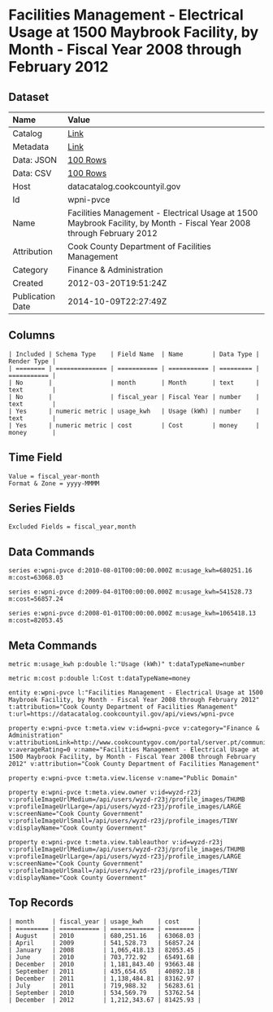 # Facilities Management - Electrical Usage at 1500 Maybrook Facility, by Month - Fiscal Year 2008 through February 2012

## Dataset

| Name | Value |
| :--- | :---- |
| Catalog | [Link](https://catalog.data.gov/dataset/facilities-management-electrical-usage-at-1500-maybrook-facility-by-month-fiscal-year-20-2-e22c8) |
| Metadata | [Link](https://datacatalog.cookcountyil.gov/api/views/wpni-pvce) |
| Data: JSON | [100 Rows](https://datacatalog.cookcountyil.gov/api/views/wpni-pvce/rows.json?max_rows=100) |
| Data: CSV | [100 Rows](https://datacatalog.cookcountyil.gov/api/views/wpni-pvce/rows.csv?max_rows=100) |
| Host | datacatalog.cookcountyil.gov |
| Id | wpni-pvce |
| Name | Facilities Management - Electrical Usage at 1500 Maybrook Facility, by Month - Fiscal Year 2008 through February 2012 |
| Attribution | Cook County Department of Facilities Management |
| Category | Finance & Administration |
| Created | 2012-03-20T19:51:24Z |
| Publication Date | 2014-10-09T22:27:49Z |

## Columns

```ls
| Included | Schema Type    | Field Name  | Name        | Data Type | Render Type |
| ======== | ============== | =========== | =========== | ========= | =========== |
| No       |                | month       | Month       | text      | text        |
| No       |                | fiscal_year | Fiscal Year | number    | text        |
| Yes      | numeric metric | usage_kwh   | Usage (kWh) | number    | text        |
| Yes      | numeric metric | cost        | Cost        | money     | money       |
```

## Time Field

```ls
Value = fiscal_year-month
Format & Zone = yyyy-MMMM
```

## Series Fields

```ls
Excluded Fields = fiscal_year,month
```

## Data Commands

```ls
series e:wpni-pvce d:2010-08-01T00:00:00.000Z m:usage_kwh=680251.16 m:cost=63068.03

series e:wpni-pvce d:2009-04-01T00:00:00.000Z m:usage_kwh=541528.73 m:cost=56857.24

series e:wpni-pvce d:2008-01-01T00:00:00.000Z m:usage_kwh=1065418.13 m:cost=82053.45
```

## Meta Commands

```ls
metric m:usage_kwh p:double l:"Usage (kWh)" t:dataTypeName=number

metric m:cost p:double l:Cost t:dataTypeName=money

entity e:wpni-pvce l:"Facilities Management - Electrical Usage at 1500 Maybrook Facility, by Month - Fiscal Year 2008 through February 2012" t:attribution="Cook County Department of Facilities Management" t:url=https://datacatalog.cookcountyil.gov/api/views/wpni-pvce

property e:wpni-pvce t:meta.view v:id=wpni-pvce v:category="Finance & Administration" v:attributionLink=http://www.cookcountygov.com/portal/server.pt/community/facilities_management/294/facilities_management v:averageRating=0 v:name="Facilities Management - Electrical Usage at 1500 Maybrook Facility, by Month - Fiscal Year 2008 through February 2012" v:attribution="Cook County Department of Facilities Management"

property e:wpni-pvce t:meta.view.license v:name="Public Domain"

property e:wpni-pvce t:meta.view.owner v:id=wyzd-r23j v:profileImageUrlMedium=/api/users/wyzd-r23j/profile_images/THUMB v:profileImageUrlLarge=/api/users/wyzd-r23j/profile_images/LARGE v:screenName="Cook County Government" v:profileImageUrlSmall=/api/users/wyzd-r23j/profile_images/TINY v:displayName="Cook County Government"

property e:wpni-pvce t:meta.view.tableauthor v:id=wyzd-r23j v:profileImageUrlMedium=/api/users/wyzd-r23j/profile_images/THUMB v:profileImageUrlLarge=/api/users/wyzd-r23j/profile_images/LARGE v:screenName="Cook County Government" v:profileImageUrlSmall=/api/users/wyzd-r23j/profile_images/TINY v:displayName="Cook County Government"
```

## Top Records

```ls
| month     | fiscal_year | usage_kwh    | cost     | 
| ========= | =========== | ============ | ======== | 
| August    | 2010        | 680,251.16   | 63068.03 | 
| April     | 2009        | 541,528.73   | 56857.24 | 
| January   | 2008        | 1,065,418.13 | 82053.45 | 
| June      | 2010        | 703,772.92   | 65491.68 | 
| December  | 2010        | 1,181,843.40 | 93663.48 | 
| September | 2011        | 435,654.65   | 40892.18 | 
| December  | 2011        | 1,138,484.81 | 83162.97 | 
| July      | 2011        | 719,988.32   | 56283.61 | 
| September | 2010        | 534,569.79   | 53762.54 | 
| December  | 2012        | 1,212,343.67 | 81425.93 | 
```